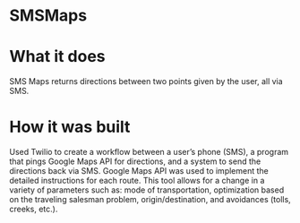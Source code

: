 
# SMSMaps

# What it does
SMS Maps returns directions between two points given by the user, all via SMS.

# How it was built
Used Twilio to create a workflow between a user’s phone (SMS), a program that pings Google Maps API for directions, and a system to send the directions back via SMS. Google Maps API was used to implement the detailed instructions for each route. This tool allows for a change in a variety of parameters such as: mode of transportation, optimization based on the traveling salesman problem, origin/destination, and avoidances (tolls, creeks, etc.).

